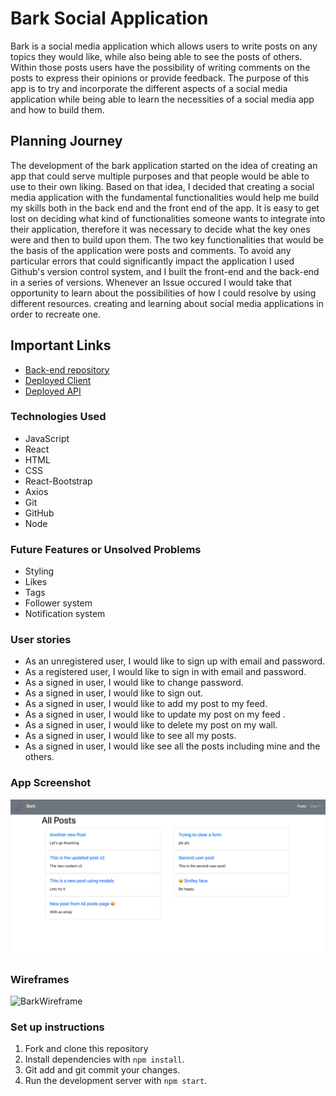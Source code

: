 # Bark Social Application

Bark is a social media application which allows users to write posts on any topics they would like, while also being able to see the posts of others. Within those posts users have the possibility of writing comments on the posts to express their opinions or provide feedback.
The purpose of this app is to try and incorporate the different aspects of a social media application while being able to learn the necessities of a social media app and how to build them.

## Planning Journey

The development of the bark application started on the idea of creating an app that could serve multiple purposes and that people would be able to use to their own liking. Based on that idea, I decided that creating a social media application with the fundamental functionalities would help me build my skills both in the back end and the front end of the app.
It is easy to get lost on deciding what kind of functionalities someone wants to integrate into their application, therefore it was necessary to decide what the key ones were and then to build upon them. The two key functionalities that would be the basis of the application were posts and comments.
To avoid any particular errors that could significantly impact the application I used Github's version control system, and I built the front-end and the back-end in a series of versions.
Whenever an Issue occured I would take that opportunity to learn about the possibilities of how I could resolve by using different resources.
creating and learning about social media applications in order to recreate one.

## Important Links

- [Back-end repository](https://github.com/guyfredw/bark-api)
- [Deployed Client](https://guyfredw.github.io/bark-react/)
- [Deployed API](https://bark-api-project.herokuapp.com)

### Technologies Used

- JavaScript
- React
- HTML
- CSS
- React-Bootstrap
- Axios
- Git
- GitHub
- Node

### Future Features or Unsolved Problems

- Styling
- Likes
- Tags
- Follower system
- Notification system

### User stories

- As an unregistered user, I would like to sign up with email and password.
- As a registered user, I would like to sign in with email and password.
- As a signed in user, I would like to change password.
- As a signed in user, I would like to sign out.
- As a signed in user, I would like to add my post to my feed.
- As a signed in user, I would like to update my post on my feed .
- As a signed in user, I would like to delete my post on my wall.
- As a signed in user, I would like to see all my posts.
- As a signed in user, I would like see all the posts including mine and the others.

### App Screenshot

![App screenshot](./src/assets/AppSS.png)

### Wireframes

![BarkWireframe](https://media.git.generalassemb.ly/user/31388/files/54099e80-4114-11eb-909f-aa143f96179b)

### Set up instructions

1. Fork and clone this repository
2. Install dependencies with `npm install`.
3. Git add and git commit your changes.
4. Run the development server with `npm start`.
